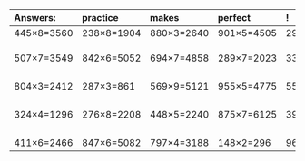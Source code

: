 | Answers: | practice | makes | perfect | ! |
| :--- | :--- | :--- | :--- | :--- |
| 445×8=3560 | 238×8=1904 | 880×3=2640 | 901×5=4505 | 297×3=891 | 
|   |   |   |   |   | 
|   |   |   |   |   | 
|   |   |   |   |   | 
| 507×7=3549 | 842×6=5052 | 694×7=4858 | 289×7=2023 | 331×9=2979 | 
|   |   |   |   |   | 
|   |   |   |   |   | 
|   |   |   |   |   | 
|   |   |   |   |   | 
| 804×3=2412 | 287×3=861 | 569×9=5121 | 955×5=4775 | 558×5=2790 | 
|   |   |   |   |   | 
|   |   |   |   |   | 
|   |   |   |   |   | 
|   |   |   |   |   | 
| 324×4=1296 | 276×8=2208 | 448×5=2240 | 875×7=6125 | 395×9=3555 | 
|   |   |   |   |   | 
|   |   |   |   |   | 
|   |   |   |   |   | 
|   |   |   |   |   | 
| 411×6=2466 | 847×6=5082 | 797×4=3188 | 148×2=296 | 962×2=1924 | 
